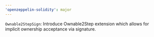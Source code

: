 ```yaml
---
'openzeppelin-solidity': major
---
```


`Ownable2StepSign`: Introduce Ownable2Step extension which allows for implicit ownership acceptance via signature.
